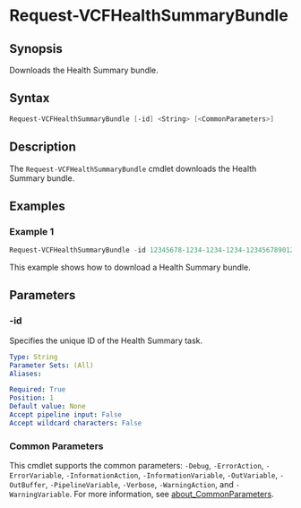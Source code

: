 # Request-VCFHealthSummaryBundle

## Synopsis

Downloads the Health Summary bundle.

## Syntax

```powershell
Request-VCFHealthSummaryBundle [-id] <String> [<CommonParameters>]
```

## Description

The `Request-VCFHealthSummaryBundle` cmdlet downloads the Health Summary bundle.

## Examples

### Example 1

```powershell
Request-VCFHealthSummaryBundle -id 12345678-1234-1234-1234-123456789012
```

This example shows how to download a Health Summary bundle.

## Parameters

### -id

Specifies the unique ID of the Health Summary task.

```yaml
Type: String
Parameter Sets: (All)
Aliases:

Required: True
Position: 1
Default value: None
Accept pipeline input: False
Accept wildcard characters: False
```

### Common Parameters

This cmdlet supports the common parameters: `-Debug`, `-ErrorAction`, `-ErrorVariable`, `-InformationAction`, `-InformationVariable`, `-OutVariable`, `-OutBuffer`, `-PipelineVariable`, `-Verbose`, `-WarningAction`, and `-WarningVariable`. For more information, see [about_CommonParameters](http://go.microsoft.com/fwlink/?LinkID=113216).
